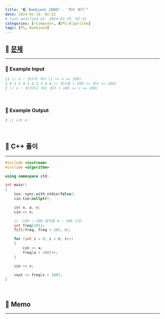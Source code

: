 ```yaml
---
title: "🌓 Baekjoon 10807 - '개수 세기'"
date: 2024-02-19. 02:32
# last_modified_at: 2024-02-19. 02:32
categories: [⭐Computer, 🌓PS-Algorithm]
tags: [PS, Baekjoon]
---
```


## **💫 [문제](https://www.acmicpc.net/problem/10807)**

---

### **🫧 Example Input**

```cpp
11 // n : 정수의 개수 (1 <= n <= 100)
1 4 1 2 4 2 4 2 3 4 4 // 정수들 (-100 <= 정수 <= 100)
2 // v : 찾으려고 하는 정수 (-100 <= v <= 100)
```

<br>

<!-- ---- ---- ---- ----  ---- ---- ---- ----  ---- ---- ---- ----  ---- ---- ---- ---- -->

### **🫧 Example Output**

```cpp
3 // v의 수
```

<br>

<!-- ---- ---- ---- ----  ---- ---- ---- ----  ---- ---- ---- ----  ---- ---- ---- ---- -->

## **💫 C++ 풀이**

---

```cpp
#include <iostream>
#include <algorithm>

using namespace std;

int main()
{
	ios::sync_with_stdio(false);
	cin.tie(nullptr);

	int n, a, v;
	cin >> n;

	// -100 ~ 100 범위를 0 ~ 200 으로
	int freq[205];
	fill(freq, freq + 205, 0);

	for (int i = 0; i < n; i++)
	{
		cin >> a;
		freq[a + 100]++;
	}

	cin >> v;

	cout << freq[v + 100];
}
```

<br>

<!-- ---- ---- ---- ----  ---- ---- ---- ----  ---- ---- ---- ----  ---- ---- ---- ---- -->

## **💫 Memo**

---
